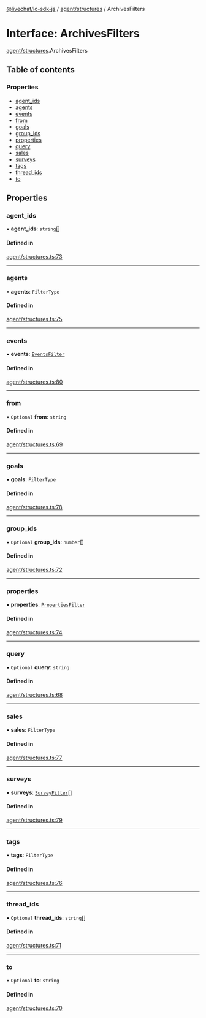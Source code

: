 [@livechat/lc-sdk-js](../README.md) / [agent/structures](../modules/agent_structures.md) / ArchivesFilters

# Interface: ArchivesFilters

[agent/structures](../modules/agent_structures.md).ArchivesFilters

## Table of contents

### Properties

- [agent\_ids](agent_structures.ArchivesFilters.md#agent_ids)
- [agents](agent_structures.ArchivesFilters.md#agents)
- [events](agent_structures.ArchivesFilters.md#events)
- [from](agent_structures.ArchivesFilters.md#from)
- [goals](agent_structures.ArchivesFilters.md#goals)
- [group\_ids](agent_structures.ArchivesFilters.md#group_ids)
- [properties](agent_structures.ArchivesFilters.md#properties)
- [query](agent_structures.ArchivesFilters.md#query)
- [sales](agent_structures.ArchivesFilters.md#sales)
- [surveys](agent_structures.ArchivesFilters.md#surveys)
- [tags](agent_structures.ArchivesFilters.md#tags)
- [thread\_ids](agent_structures.ArchivesFilters.md#thread_ids)
- [to](agent_structures.ArchivesFilters.md#to)

## Properties

### agent\_ids

• **agent\_ids**: `string`[]

#### Defined in

[agent/structures.ts:73](https://github.com/livechat/lc-sdk-js/blob/7431f2f/src/agent/structures.ts#L73)

___

### agents

• **agents**: `FilterType`

#### Defined in

[agent/structures.ts:75](https://github.com/livechat/lc-sdk-js/blob/7431f2f/src/agent/structures.ts#L75)

___

### events

• **events**: [`EventsFilter`](agent_structures.EventsFilter.md)

#### Defined in

[agent/structures.ts:80](https://github.com/livechat/lc-sdk-js/blob/7431f2f/src/agent/structures.ts#L80)

___

### from

• `Optional` **from**: `string`

#### Defined in

[agent/structures.ts:69](https://github.com/livechat/lc-sdk-js/blob/7431f2f/src/agent/structures.ts#L69)

___

### goals

• **goals**: `FilterType`

#### Defined in

[agent/structures.ts:78](https://github.com/livechat/lc-sdk-js/blob/7431f2f/src/agent/structures.ts#L78)

___

### group\_ids

• `Optional` **group\_ids**: `number`[]

#### Defined in

[agent/structures.ts:72](https://github.com/livechat/lc-sdk-js/blob/7431f2f/src/agent/structures.ts#L72)

___

### properties

• **properties**: [`PropertiesFilter`](agent_structures.PropertiesFilter.md)

#### Defined in

[agent/structures.ts:74](https://github.com/livechat/lc-sdk-js/blob/7431f2f/src/agent/structures.ts#L74)

___

### query

• `Optional` **query**: `string`

#### Defined in

[agent/structures.ts:68](https://github.com/livechat/lc-sdk-js/blob/7431f2f/src/agent/structures.ts#L68)

___

### sales

• **sales**: `FilterType`

#### Defined in

[agent/structures.ts:77](https://github.com/livechat/lc-sdk-js/blob/7431f2f/src/agent/structures.ts#L77)

___

### surveys

• **surveys**: [`SurveyFilter`](agent_structures.SurveyFilter.md)[]

#### Defined in

[agent/structures.ts:79](https://github.com/livechat/lc-sdk-js/blob/7431f2f/src/agent/structures.ts#L79)

___

### tags

• **tags**: `FilterType`

#### Defined in

[agent/structures.ts:76](https://github.com/livechat/lc-sdk-js/blob/7431f2f/src/agent/structures.ts#L76)

___

### thread\_ids

• `Optional` **thread\_ids**: `string`[]

#### Defined in

[agent/structures.ts:71](https://github.com/livechat/lc-sdk-js/blob/7431f2f/src/agent/structures.ts#L71)

___

### to

• `Optional` **to**: `string`

#### Defined in

[agent/structures.ts:70](https://github.com/livechat/lc-sdk-js/blob/7431f2f/src/agent/structures.ts#L70)
